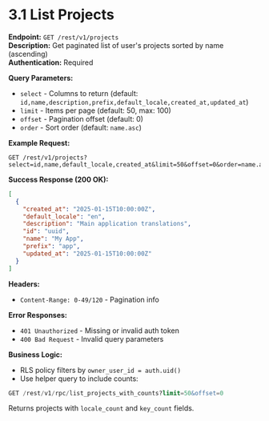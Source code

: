# 3.1 List Projects

**Endpoint:** `GET /rest/v1/projects`  
**Description:** Get paginated list of user's projects sorted by name (ascending)  
**Authentication:** Required

**Query Parameters:**

- `select` - Columns to return (default: `id,name,description,prefix,default_locale,created_at,updated_at`)
- `limit` - Items per page (default: 50, max: 100)
- `offset` - Pagination offset (default: 0)
- `order` - Sort order (default: `name.asc`)

**Example Request:**

```text
GET /rest/v1/projects?select=id,name,default_locale,created_at&limit=50&offset=0&order=name.asc
```

**Success Response (200 OK):**

```json
[
  {
    "created_at": "2025-01-15T10:00:00Z",
    "default_locale": "en",
    "description": "Main application translations",
    "id": "uuid",
    "name": "My App",
    "prefix": "app",
    "updated_at": "2025-01-15T10:00:00Z"
  }
]
```

**Headers:**

- `Content-Range: 0-49/120` - Pagination info

**Error Responses:**

- `401 Unauthorized` - Missing or invalid auth token
- `400 Bad Request` - Invalid query parameters

**Business Logic:**

- RLS policy filters by `owner_user_id = auth.uid()`
- Use helper query to include counts:

```sql
GET /rest/v1/rpc/list_projects_with_counts?limit=50&offset=0
```

Returns projects with `locale_count` and `key_count` fields.
